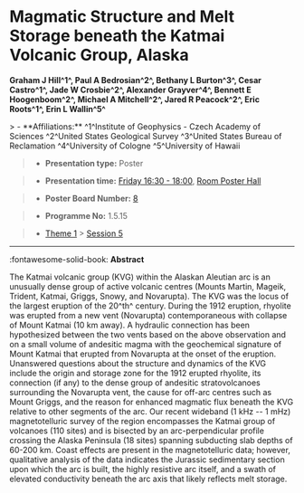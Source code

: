 # Magmatic Structure and Melt Storage beneath the Katmai Volcanic Group, Alaska

**Graham J Hill^1^, Paul A Bedrosian^2^, Bethany L Burton^3^, Cesar Castro^1^, Jade W Crosbie^2^, Alexander Grayver^4^, Bennett E Hoogenboom^2^, Michael A Mitchell^2^, Jared R Peacock^2^, Eric Roots^1^, Erin L Wallin^5^**

<!-- more -->> - **Affiliations:** ^1^Institute of Geophysics - Czech Academy of Sciences ^2^United States Geological Survey ^3^United States Bureau of Reclamation ^4^University of Cologne ^5^University of Hawaii

> - **Presentation type:** Poster

> - **Presentation time:** [Friday 16:30 - 18:00](../sessions_comparison.md#__tabbed_4_6), [Room Poster Hall](../maps_venue.md#__tabbed_1_1)

> - **Poster Board Number:** [8](../map_poster_boards.md#friday)

> - **Programme No:** 1.5.15

> - [Theme 1](../theme1.md) > [Session 5](../sessions/session-1-5.md)

--- 

:fontawesome-solid-book: **Abstract**

The Katmai volcanic group (KVG) within the Alaskan Aleutian arc is an unusually dense group of active volcanic centres (Mounts Martin, Mageik, Trident, Katmai, Griggs, Snowy, and Novarupta). The KVG was the locus of the largest eruption of the 20^th^ century. During the 1912 eruption, rhyolite was erupted from a new vent (Novarupta) contemporaneous with collapse of Mount Katmai (10 km away). A hydraulic connection has been hypothesized between the two vents based on the above observation and on a small volume of andesitic magma with the geochemical signature of Mount Katmai that erupted from Novarupta at the onset of the eruption. Unanswered questions about the structure and dynamics of the KVG include the origin and storage zone for the 1912 erupted rhyolite, its connection (if any) to the dense group of andesitic stratovolcanoes surrounding the Novarupta vent, the cause for off-arc centres such as Mount Griggs, and the reason for enhanced magmatic flux beneath the KVG relative to other segments of the arc. Our recent wideband (1 kHz -- 1 mHz) magnetotelluric survey of the region encompasses the Katmai group of volcanoes (110 sites) and is bisected by an arc-perpendicular profile crossing the Alaska Peninsula (18 sites) spanning subducting slab depths of 60-200 km. Coast effects are present in the magnetotelluric data; however, qualitative analysis of the data indicates the Jurassic sedimentary section upon which the arc is built, the highly resistive arc itself, and a swath of elevated conductivity beneath the arc axis that likely reflects melt storage.

